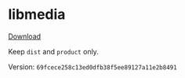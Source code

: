 # libmedia

[Download](https://github.com/zhaohappy/libmedia/actions/workflows/pages.yml)

Keep `dist` and `product` only.

Version: `69fcece258c13ed0dfb38f5ee89127a11e2b8491`
